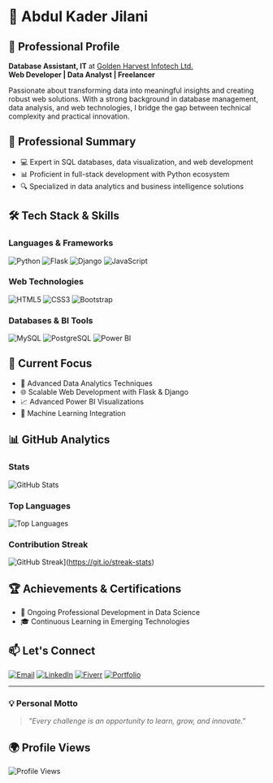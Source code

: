 # 👋 Abdul Kader Jilani

## 💼 Professional Profile
**Database Assistant, IT** at [Golden Harvest Infotech Ltd.](https://www.ghitbd.com/)  
**Web Developer | Data Analyst | Freelancer**

Passionate about transforming data into meaningful insights and creating robust web solutions. With a strong background in database management, data analysis, and web technologies, I bridge the gap between technical complexity and practical innovation.

## 🚀 Professional Summary
- 💻 Expert in SQL databases, data visualization, and web development
- 📊 Proficient in full-stack development with Python ecosystem
- 🔍 Specialized in data analytics and business intelligence solutions

## 🛠️ Tech Stack & Skills

### Languages & Frameworks
![Python](https://img.shields.io/badge/Python-3776AB?style=for-the-badge&logo=python&logoColor=white)
![Flask](https://img.shields.io/badge/Flask-000000?style=for-the-badge&logo=flask&logoColor=white)
![Django](https://img.shields.io/badge/Django-092E20?style=for-the-badge&logo=django&logoColor=white)
![JavaScript](https://img.shields.io/badge/JavaScript-F7DF1E?style=for-the-badge&logo=javascript&logoColor=black)

### Web Technologies
![HTML5](https://img.shields.io/badge/HTML5-E34F26?style=for-the-badge&logo=html5&logoColor=white)
![CSS3](https://img.shields.io/badge/CSS3-1572B6?style=for-the-badge&logo=css3&logoColor=white)
![Bootstrap](https://img.shields.io/badge/Bootstrap-7952B3?style=for-the-badge&logo=bootstrap&logoColor=white)

### Databases & BI Tools
![MySQL](https://img.shields.io/badge/MySQL-4479A1?style=for-the-badge&logo=mysql&logoColor=white)
![PostgreSQL](https://img.shields.io/badge/PostgreSQL-316192?style=for-the-badge&logo=postgresql&logoColor=white)
![Power BI](https://img.shields.io/badge/PowerBI-F2C811?style=for-the-badge&logo=powerbi&logoColor=black)

## 🌱 Current Focus
- 🔬 Advanced Data Analytics Techniques
- 🌐 Scalable Web Development with Flask & Django
- 📈 Advanced Power BI Visualizations
- 🤖 Machine Learning Integration

## 📊 GitHub Analytics

### Stats
![GitHub Stats](https://github-readme-stats.vercel.app/api?username=akjilani&show_icons=true&theme=radical&count_private=true&include_all_commits=true)

### Top Languages
![Top Languages](https://github-readme-stats.vercel.app/api/top-langs/?username=akjilani&layout=compact&theme=radical&langs_count=10)

### Contribution Streak
![GitHub Streak](https://streak-stats.demolab.com?user=akjilani&theme=radical&hide_border=false&mode=weekly)](https://git.io/streak-stats)

## 🏆 Achievements & Certifications
- 📜 Ongoing Professional Development in Data Science
- 🎓 Continuous Learning in Emerging Technologies

## 📫 Let's Connect

[![Email](https://img.shields.io/badge/Email-D14836?style=for-the-badge&logo=gmail&logoColor=white)](mailto:akjilani691995@gmail.com)
[![LinkedIn](https://img.shields.io/badge/LinkedIn-0077B5?style=for-the-badge&logo=linkedin&logoColor=white)](https://www.linkedin.com/in/abdul-kader-jilani-67b04a165/)
[![Fiverr](https://img.shields.io/badge/Fiverr-1DBF73?style=for-the-badge&logo=fiverr&logoColor=white)](https://www.fiverr.com/akjilani?public_mode=true)
[![Portfolio](https://img.shields.io/badge/Portfolio-000000?style=for-the-badge&logo=web&logoColor=white)](https://your-portfolio-link.com)

---

### 💡 Personal Motto
> *"Every challenge is an opportunity to learn, grow, and innovate."*

## 🌍 Profile Views
![Profile Views](https://komarev.com/ghpvc/?username=akjilani&color=blueviolet)
